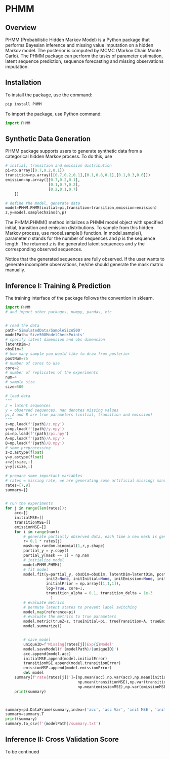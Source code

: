 # PHMM

## Overview
PHMM (Probabilistic Hidden Markov Model) is a Python package that performs Bayesian inference and missing value imputation on a hidden Markov model. The posterior is computed by MCMC (Markov Chain Monte Carlo). The PHMM package can perform the tasks of parameter estimation, latent sequence prediction, sequence forecasting and missing observations imputation. 

## Installation
To install the package, use the command:
```py
pip install PHMM
```
To import the package, use Python command:
```py
import PHMM
```

## Synthetic Data Generation
PHMM package supports users to generate synthetic data from a categorical hidden Markov process. To do this, use
```py
# initial, transition and emission distribution
pi=np.array([0.7,0.2,0.1])
transition=np.array([[0.7,0.2,0.1],[0.1,0.8,0.1],[0.1,0.3,0.6]])
emission=np.array([[0.7,0.2,0.1],
                   [0.1,0.7,0.2],
                   [0.2,0.1,0.7]
    ])

# define the model, generate data
model=PHMM.PHMM(initial=pi,transition=transition,emission=emission)
z,y=model.sampleChains(n,p)
```
The PHMM.PHMM() method initializes a PHMM model object with specified initial, transition and emission distributions. To sample from this hidden Markov process, use model.sample() function. In model.sample(), parameter $n$ stands for the number of sequences and $p$ is the sequence length. The returned $z$ is the generated latent sequences and $y$ the corresponding observed sequences.

Notice that the generated sequences are fully observed. If the user wants to generate incomplete observations, he/she should generate the mask matrix manually.

## Inference I: Training & Prediction
The training interface of the package follows the convention in sklearn.

```py
import PHMM
# and import other packages, numpy, pandas, etc


# read the data
path='SimulatedData/SampleSize500'
modelPath='Size500ModelCheckPoints'
# specify latent dimension and obs dimension
latentDim=3
obsDim=3
# how many sample you would like to draw from posterior
postNum=75
# number of cores to use
core=2
# number of replicates of the experiments
num=4
# sample size
size=500

# load data
"""
z = latent sequences
y = observed sequences, nan denotes missing values
pi,A and B are true parameters (initial, transition and emission)
"""
z=np.load(f'{path}/z.npy')
y=np.load(f'{path}/y.npy')
pi=np.load(f'{path}/pi.npy')
A=np.load(f'{path}/A.npy')
B=np.load(f'{path}/B.npy')
# some preprocessing
z=z.astype(float)
y=y.astype(float)
z=z[:size,:]
y=y[:size,:]

# prepare some important variables
# rates = missing rate, we are generating some artificial missings manually
rates=[7,9]
summary={}


# run the experiments
for j in range(len(rates)):
    acc=[]
    initialMSE=[]
    transitionMSE=[]
    emissionMSE=[]
    for i in range(num):
        # generate partially observed data, each time a new mask is generated
        r= 0.1 * rates[j]
        mask=np.random.binomial(1,r,y.shape)
        partial_y = y.copy()
        partial_y[mask == 1] = np.nan
        # initialize model
        model=PHMM.PHMM()
        # fit model
        model.fit(y=partial_y, obsDim=obsDim, latentDim=latentDim, postNum=postNum,
                  initZ=None, initInitial=None, initEmission=None, initTransition=None,
                  initialPrior = np.array([1,1,1]),
                  log=True, core=1,
                  transition_alpha = 0.1, transition_delta = 1e-3
                    )
        # evaluate metrics
        # permute latent states to prevent label switching
        model.map(reference=pi)
        # evaluate the metrics to true parameters
        model.metric(trueZ=z, trueInitial=pi, trueTransition=A, trueEmission=B)
        model.summarize()


        # save model
        uniqueID=f'Missing{rates[j]}Exp{i}Model'
        model.saveModel(f'{modelPath}/{uniqueID}')
        acc.append(model.acc)
        initialMSE.append(model.initialError)
        transitionMSE.append(model.transitionError)
        emissionMSE.append(model.emissionError)
        del model
    summary[f'rate{rates[j]}']=[np.mean(acc),np.var(acc),np.mean(initialMSE),np.var(initialMSE),
                                np.mean(transitionMSE),np.var(transitionMSE),
                                np.mean(emissionMSE),np.var(emissionMSE)]
    print(summary)



summary=pd.DataFrame(summary,index=['acc', 'acc Var', 'init MSE', 'init Var', 'trans MSE', 'trans Var', 'em MSE', 'em Var'])
summary=summary.T
print(summary)
summary.to_csv(f'{modelPath}/summary.txt')
```


## Inference II: Cross Validation Score
To be continued


